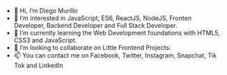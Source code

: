 - 👋 Hi, I’m Diego Murillo
- 👀 I’m interested in JavaScript, ES6, ReactJS, NodeJS, Fronten Developer, Backend Developer and Full Stack Developer.
- 🌱 I’m currently learning the Web Development foundations with HTML5, CSS3 and JavaScript.
- 💞️ I’m looking to collaborate on Little Frontend Projects.
- 📫 You can contact me on Facebook, Twitter, Instagram, Snapchat, Tik Tok and LinkedIn

<!---
diegomurillocorrea/diegomurillocorrea is a ✨ special ✨ repository because its `README.md` (this file) appears on your GitHub profile.
You can click the Preview link to take a look at your changes.
--->
